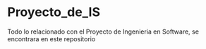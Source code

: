 # Proyecto_de_IS
Todo lo relacionado con el Proyecto de Ingenieria en Software, se encontrara en este repositorio
